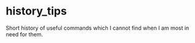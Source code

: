 # history_tips
Short history of useful commands which I cannot find when I am most in need for them.
